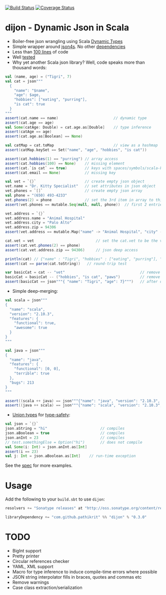 [![Build Status](https://travis-ci.org/pathikrit/dijon.png?branch=master)](http://travis-ci.org/pathikrit/dijon) [![Coverage Status](https://coveralls.io/repos/pathikrit/dijon/badge.png)](https://coveralls.io/r/pathikrit/dijon)

dijon - Dynamic Json in Scala
=====
* Boiler-free json wrangling using Scala [Dynamic Types](http://www.scala-lang.org/api/2.11.0/index.html#scala.Dynamic)
* Simple wrapper around [json4s](http://json4s.org/). No other [dependencies](build.sbt)
* Less than [100 lines](src/main/scala/com/github/pathikrit/dijon/package.scala) of code
* Well [tested][1]
* Why yet another Scala json library? Well, code speaks more than thousand words:

```scala
val (name, age) = ("Tigri", 7)
val cat = json"""
  {
    "name": "$name",
    "age": $age,
    "hobbies": ["eating", "purring"],
    "is cat": true
  }
"""
assert(cat.name == name)                         // dynamic type
assert(cat.age == age)
val Some(catAge: Double) = cat.age.as[Double]    // type inference
assert(catAge == age)
assert(cat.age.as[Boolean] == None)

val catMap = cat.toMap                           // view as a hashmap
assert(catMap.keySet == Set("name", "age", "hobbies", "is cat"))

assert(cat.hobbies(1) == "purring") // array access
assert(cat.hobbies(100) == None)    // missing element
assert(cat.`is cat` == true)        // keys with spaces/symbols/scala-keywords need to be escaped with ticks
assert(cat.email == None)           // missing key

val vet = `{}`                      // create empty json object
vet.name = "Dr. Kitty Specialist"   // set attributes in json object
vet.phones = `[]`                   // create empty json array
val phone = "(650) 493-4233"
vet.phones(2) = phone               // set the 3rd item in array to this phone
assert(vet.phones == mutable.Seq(null, null, phone))  // first 2 entries null

vet.address = `{}`
vet.address.name = "Animal Hospital"
vet.address.city = "Palo Alto"
vet.address.zip = 94306
assert(vet.address == mutable.Map("name" -> "Animal Hospital", "city" -> "Palo Alto", "zip" -> 94306))

cat.vet = vet                            // set the cat.vet to be the vet json object we created above
assert(cat.vet.phones(2) == phone)
assert(cat.vet.address.zip == 94306)     // json deep access

println(cat) // {"name" : "Tigri", "hobbies" : ["eating", "purring"], "vet" : {"address" : {"city" : "Palo Alto", "zip" : 94306, "name" : "Animal Hospital"}, "name" : "Dr. Kitty Specialist", "phones" : [null, null, "(650) 493-4233"]}, "is cat" : true, "age" : 7.0}
assert(cat == parse(cat.toString))   // round-trip test

var basicCat = cat -- "vet"                                  // remove 1 key
basicCat = basicCat -- ("hobbies", "is cat", "paws")         // remove multiple keys ("paws" is not in cat)
assert(basicCat == json"""{ "name": "Tigri", "age": 7}""")   // after dropping some keys above
```

* Simple deep-merging:
```scala
val scala = json"""
{
  "name": "scala",
  "version": "2.10.3",
  "features": {
    "functional": true,
    "awesome": true
  }
}
"""

val java = json"""
{
  "name": "java",
  "features": {
    "functional": [0, 0],
    "terrible": true
  },
  "bugs": 213
}
"""

assert((scala ++ java) == json"""{"name": "java", "version": "2.10.3", "features": { "functional": [0, 0], "terrible": true, "awesome": true}, "bugs": 213}""")
assert((java ++ scala) == json"""{"name": "scala", "version": "2.10.3", "features": { "functional": true, "terrible": true, "awesome": true}, "bugs": 213}""")
```

* [Union types](src/main/scala/com/github/pathikrit/dijon/UnionType.scala) for [type-safety](src/main/scala/com/github/pathikrit/dijon/package.scala#L11):
```scala
val json = `{}`
json.aString = "hi"                        // compiles
json.aBoolean = true                       // compiles
json.anInt = 23                            // compiles
// test.somethingElse = Option("hi")       // does not compile
val Some(i: Int) = json.anInt.as[Int]
assert(i == 23)
val j: Int = json.aBoolean.as[Int]    // run-time exception
```

See the [spec][1] for more examples.

Usage
===
Add the following to your `build.sbt` to use `dijon`:
```scala
resolvers += "Sonatype releases" at "http://oss.sonatype.org/content/repositories/releases/"

libraryDependency += "com.github.pathikrit" %% "dijon" % "0.3.0"
```

TODO
====
* BigInt support
* Pretty printer
* Circular references checker
* YAML, XML support
* Macro for type inference to induce compile-time errors where possible
* JSON string interpolator fills in braces, quotes and commas etc
* Remove warnings
* Case class extraction/serialization

[1]: src/test/scala/com/github/pathikrit/dijon/DijonSpec.scala
